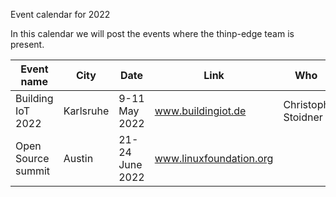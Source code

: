 
Event calendar for 2022

In this calendar we will post the events where the thinp-edge team is present.



|Event name              |City           |Date                |Link                         | Who                      |
|------------------------|---------------|--------------------|-----------------------------|--------------------------|
|Building IoT 2022       |Karlsruhe      |9-11 May 2022       |www.buildingiot.de           |Christoph Stoidner        |
|Open Source summit      |Austin         |21-24 June 2022     |www.linuxfoundation.org      |                          |


